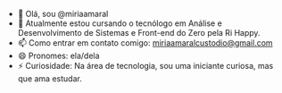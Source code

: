 - 👋 Olá, sou @miriaamaral
- 🌱 Atualmente estou cursando o tecnólogo em Análise e Desenvolvimento de Sistemas e Front-end do Zero pela Ri Happy.
- 📫 Como entrar em contato comigo: miriaamaralcustodio@gmail.com
- 😄 Pronomes: ela/dela
- ⚡ Curiosidade: Na área de tecnologia, sou uma iniciante curiosa, mas que ama estudar. 

<!---
miriaamaral/miriaamaral is a ✨ special ✨ repository because its `README.md` (this file) appears on your GitHub profile.
You can click the Preview link to take a look at your changes.
--->
